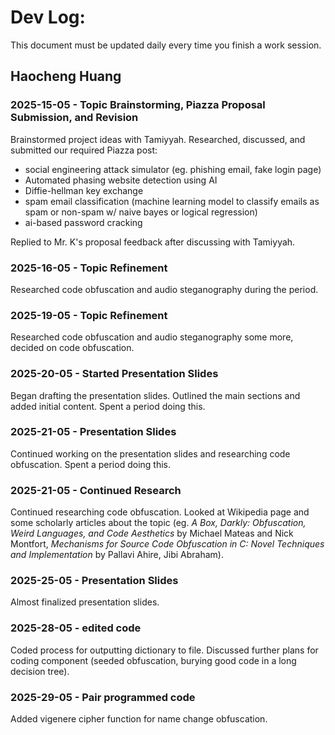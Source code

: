 # Dev Log:

This document must be updated daily every time you finish a work session.

## Haocheng Huang

### 2025-15-05 - Topic Brainstorming, Piazza Proposal Submission, and Revision
Brainstormed project ideas with Tamiyyah. Researched, discussed, and  submitted our required Piazza post:
* social engineering attack simulator (eg. phishing email, fake login page)
* Automated phasing website detection using AI
* Diffie-hellman key exchange
* spam email classification (machine learning model to classify emails as spam or non-spam w/ naive bayes or logical regression)
* ai-based password cracking

Replied to Mr. K's proposal feedback after discussing with Tamiyyah.

### 2025-16-05 - Topic Refinement
Researched code obfuscation and audio steganography during the period.

### 2025-19-05 - Topic Refinement
Researched code obfuscation and audio steganography some more, decided on code obfuscation.

### 2025-20-05 - Started Presentation Slides
Began drafting the presentation slides. Outlined the main sections and added initial content. Spent a period doing this.

### 2025-21-05 - Presentation Slides
Continued working on the presentation slides and researching code obfuscation. Spent a period doing this.

### 2025-21-05 - Continued Research
Continued researching code obfuscation. Looked at Wikipedia page and some scholarly articles about the topic (eg. *A Box, Darkly:
Obfuscation, Weird Languages, and Code Aesthetics* by Michael Mateas and Nick Montfort, *Mechanisms for Source Code Obfuscation in C:
Novel Techniques and Implementation* by Pallavi Ahire, Jibi Abraham).

### 2025-25-05 - Presentation Slides
Almost finalized presentation slides.

### 2025-28-05 - edited code
Coded process for outputting dictionary to file. Discussed further plans for coding component (seeded obfuscation, burying good code in a long decision tree).

### 2025-29-05 - Pair programmed code
Added vigenere cipher function for name change obfuscation.
